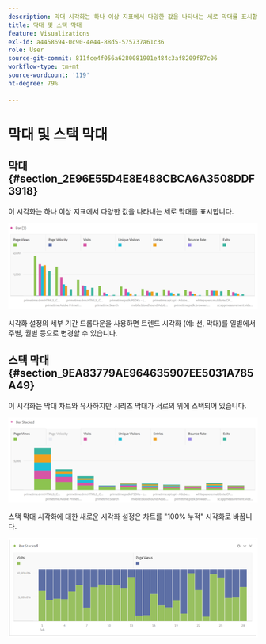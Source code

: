 ```yaml
---
description: 막대 시각화는 하나 이상 지표에서 다양한 값을 나타내는 세로 막대를 표시합니다.
title: 막대 및 스택 막대
feature: Visualizations
exl-id: a4458694-0c90-4e44-88d5-575737a61c36
role: User
source-git-commit: 811fce4f056a6280081901e484c3af8209f87c06
workflow-type: tm+mt
source-wordcount: '119'
ht-degree: 79%

---
```


# 막대 및 스택 막대

## 막대 {#section_2E96E55D4E8E488CBCA6A3508DDF3918}

이 시각화는 하나 이상 지표에서 다양한 값을 나타내는 세로 막대를 표시합니다.

![페이지 보기 수, 방문 횟수, 시작 수 및 종료 수를 포함한 여러 지표를 보여주는 가상 막대 시각화입니다.](assets/bar.png)

시각화 설정의 세부 기간 드롭다운을 사용하면 트렌드 시각화 (예: 선, 막대)를 일별에서 주별, 월별 등으로 변경할 수 있습니다.

## 스택 막대 {#section_9EA83779AE964635907EE5031A785A49}

이 시각화는 막대 차트와 유사하지만 시리즈 막대가 서로의 위에 스택되어 있습니다.

![여러 지표를 표시하는 스택 막대 카드입니다.](assets/bar-stacked.png)

스택 막대 시각화에 대한 새로운 시각화 설정은 차트를 &quot;100% 누적&quot; 시각화로 바꿉니다.

![100% 누적 막대 차트입니다.](assets/stacked_100_percent.png)

